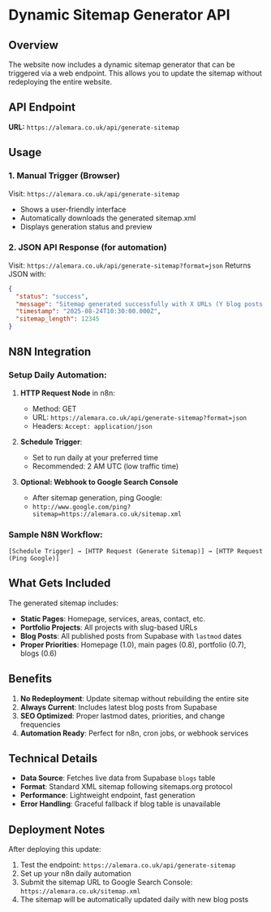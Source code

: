# Dynamic Sitemap Generator API

## Overview
The website now includes a dynamic sitemap generator that can be triggered via a web endpoint. This allows you to update the sitemap without redeploying the entire website.

## API Endpoint
**URL:** `https://alemara.co.uk/api/generate-sitemap`

## Usage

### 1. Manual Trigger (Browser)
Visit: `https://alemara.co.uk/api/generate-sitemap`
- Shows a user-friendly interface
- Automatically downloads the generated sitemap.xml
- Displays generation status and preview

### 2. JSON API Response (for automation)
Visit: `https://alemara.co.uk/api/generate-sitemap?format=json`
Returns JSON with:
```json
{
  "status": "success",
  "message": "Sitemap generated successfully with X URLs (Y blog posts included)",
  "timestamp": "2025-08-24T10:30:00.000Z",
  "sitemap_length": 12345
}
```

## N8N Integration

### Setup Daily Automation:
1. **HTTP Request Node** in n8n:
   - Method: GET
   - URL: `https://alemara.co.uk/api/generate-sitemap?format=json`
   - Headers: `Accept: application/json`

2. **Schedule Trigger**:
   - Set to run daily at your preferred time
   - Recommended: 2 AM UTC (low traffic time)

3. **Optional: Webhook to Google Search Console**
   - After sitemap generation, ping Google: 
   - `http://www.google.com/ping?sitemap=https://alemara.co.uk/sitemap.xml`

### Sample N8N Workflow:
```
[Schedule Trigger] → [HTTP Request (Generate Sitemap)] → [HTTP Request (Ping Google)]
```

## What Gets Included

The generated sitemap includes:
- **Static Pages**: Homepage, services, areas, contact, etc.
- **Portfolio Projects**: All projects with slug-based URLs
- **Blog Posts**: All published posts from Supabase with `lastmod` dates
- **Proper Priorities**: Homepage (1.0), main pages (0.8), portfolio (0.7), blogs (0.6)

## Benefits

1. **No Redeployment**: Update sitemap without rebuilding the entire site
2. **Always Current**: Includes latest blog posts from Supabase
3. **SEO Optimized**: Proper lastmod dates, priorities, and change frequencies
4. **Automation Ready**: Perfect for n8n, cron jobs, or webhook services

## Technical Details

- **Data Source**: Fetches live data from Supabase `blogs` table
- **Format**: Standard XML sitemap following sitemaps.org protocol
- **Performance**: Lightweight endpoint, fast generation
- **Error Handling**: Graceful fallback if blog table is unavailable

## Deployment Notes

After deploying this update:
1. Test the endpoint: `https://alemara.co.uk/api/generate-sitemap`
2. Set up your n8n daily automation
3. Submit the sitemap URL to Google Search Console: `https://alemara.co.uk/sitemap.xml`
4. The sitemap will be automatically updated daily with new blog posts 